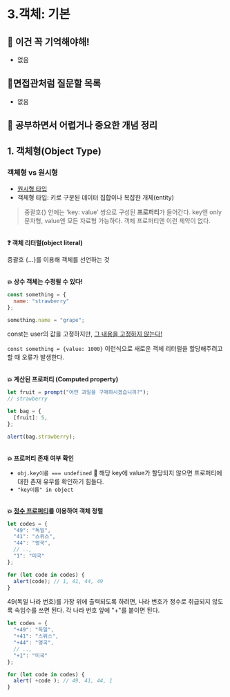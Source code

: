 # 3.객체: 기본

## 🔮 이건 꼭 기억해야해!
- 없음

## 🧐면접관처럼 질문할 목록
- 없음

## 👻 공부하면서 어렵거나 중요한 개념 정리
## 1. 객체형(Object Type)
### 객체형 vs 원시형
- [원시형 타입](https://github.com/We-will-know-JS/JS-TIL/tree/main/part1/01.first-steps/joylish#1216-1%EC%9D%BC%EC%B0%A8)
- 객체형 타입: 키로 구분된 데이터 집합이나 복잡한 개체(entity)
> 중괄호{} 안에는 'key: value' 쌍으로 구성된 <b>프로퍼티</b>가 들어간다. key엔 only 문자형, value엔 모든 자료형 가능하다. 객체 프로퍼티엔 이런 제약이 없다.

<br/>
<b>❓ 객체 리터럴(object literal)</b>

중괄호 {...}를 이용해 객체를 선언하는 것 

<br/>
<b>💥 상수 객체는 수정될 수 있다! </b>

```javascript
const something = {
  name: "strawberry"
};

something.name = "grape";
```

const는 user의 값을 고정하지만, <u>그 내용을 고정하지 않는다!</u>

`const something = {value: 1000}` 이런식으로 새로운 객체 리터럴을 할당해주려고 할 때 오류가 발생한다.

<br/>
<b>💥 계산된 프로퍼티 (Computed property)  </b>

```javascript
let fruit = prompt("어떤 과일을 구매하시겠습니까?");
// strawberry

let bag = {
  [fruit]: 5,
};

alert(bag.strawberry);
```

<br/>
<b>💥 프로퍼티 존재 여부 확인 </b>

- `obj.key이름 === undefined`
  🤔 해당 key에 value가 할당되지 않으면 프로퍼티에 대한 존재 유무를 확인하기 힘들다. 
- `"key이름" in object`

<br/>
<b>💥 <u>정수 프로퍼티</u>를 이용하여 객체 정렬 </b>

```javascript
let codes = {
  "49": "독일",
  "41": "스위스",
  "44": "영국",
  // ..,
  "1": "미국"
};

for (let code in codes) {
  alert(code); // 1, 41, 44, 49
}
```
49(독일 나라 번호)를 가장 위에 출력되도록 하려면, 나라 번호가 정수로 취급되지 않도록 속임수를 쓰면 된다. 각 나라 번호 앞에 "+"를 붙이면 된다.

```javascript
let codes = {
  "+49": "독일",
  "+41": "스위스",
  "+44": "영국",
  // ..,
  "+1": "미국"
};

for (let code in codes) {
  alert( +code ); // 49, 41, 44, 1
}
```